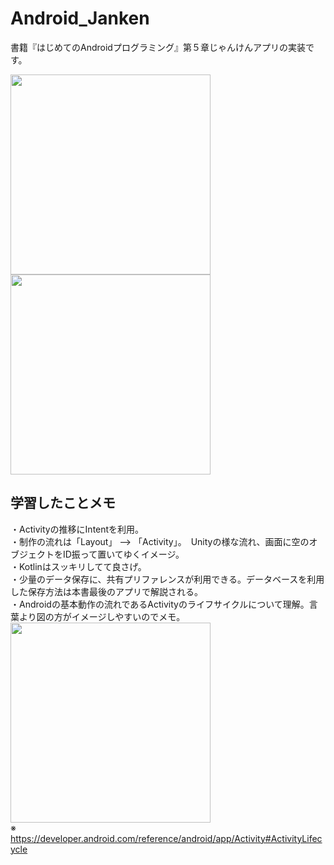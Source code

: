 # Android_Janken
書籍『はじめてのAndroidプログラミング』第５章じゃんけんアプリの実装です。  

<img src="https://user-images.githubusercontent.com/37995730/49918147-62010500-fee5-11e8-877c-c2fe6726649f.png" width="320px"> <img src="https://user-images.githubusercontent.com/37995730/49918151-662d2280-fee5-11e8-8201-1cb8b5b52272.png" width="320px">


## 学習したことメモ
・Activityの推移にIntentを利用。  
・制作の流れは「Layout」 --> 「Activity」。　Unityの様な流れ、画面に空のオブジェクトをID振って置いてゆくイメージ。   
・Kotlinはスッキリしてて良さげ。  
・少量のデータ保存に、共有プリファレンスが利用できる。データベースを利用した保存方法は本書最後のアプリで解説される。  
・Androidの基本動作の流れであるActivityのライフサイクルについて理解。言葉より図の方がイメージしやすいのでメモ。
<img src="https://developer.android.com/images/activity_lifecycle.png" width="320px">  
※ https://developer.android.com/reference/android/app/Activity#ActivityLifecycle
